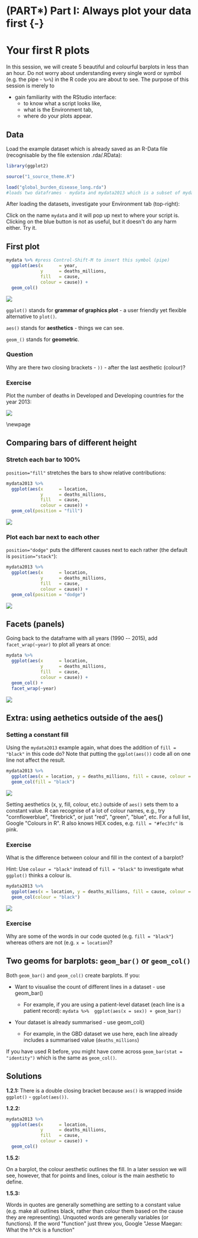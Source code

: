 # (PART\*) Part I: Always plot your data first {-}
# Your first R plots



In this session, we will create 5 beautiful and colourful barplots in less than an hour. Do not worry about understanding every single word or symbol (e.g. the pipe - `%>%`) in the R code you are about to see. The purpose of this session is merely to

* gain familiarity with the RStudio interface:
    + to know what a script looks like,
    + what is the Environment tab,
    + where do your plots appear.

## Data

Load the example dataset which is already saved as an R-Data file (recognisable by the file extension .rda/.RData):


```r
library(ggplot2)

source("1_source_theme.R")

load("global_burden_disease_long.rda")
#loads two dataframes - mydata and mydata2013 which is a subset of mydata
```

After loading the datasets, investigate your Environment tab (top-right):


Click on the name `mydata` and it will pop up next to where your script is. Clicking on the blue button is not as useful, but it doesn't do any harm either. Try it.

## First plot




```r
mydata %>% #press Control-Shift-M to insert this symbol (pipe)
  ggplot(aes(x      = year,
             y      = deaths_millions,
             fill   = cause,
             colour = cause)) +
  geom_col()
```

![](01_first_interaction_files/figure-epub3/unnamed-chunk-2-1.png)<!-- -->


`ggplot()` stands for **grammar of graphics plot** - a user friendly yet flexible alternative to `plot()`.

`aes()` stands for **aesthetics** - things we can see.

`geom_()` stands for **geometric**.

### Question

Why are there two closing brackets - `))` - after the last aesthetic (colour)?


### Exercise 

Plot the number of deaths in Developed and Developing countries for the year 2013:

![](01_first_interaction_files/figure-epub3/unnamed-chunk-3-1.png)<!-- -->


\newpage

## Comparing bars of different height

### Stretch each bar to 100%


`position="fill"` stretches the bars to show relative contributions:


```r
mydata2013 %>% 
  ggplot(aes(x      = location,
             y      = deaths_millions,
             fill   = cause,
             colour = cause)) +
  geom_col(position = "fill")
```

![](01_first_interaction_files/figure-epub3/unnamed-chunk-4-1.png)<!-- -->


### Plot each bar next to each other

`position="dodge"` puts the different causes next to each rather (the default is `position="stack"`):


```r
mydata2013 %>% 
  ggplot(aes(x      = location,
             y      = deaths_millions,
             fill   = cause,
             colour = cause)) +
  geom_col(position = "dodge")
```

![](01_first_interaction_files/figure-epub3/unnamed-chunk-5-1.png)<!-- -->


## Facets (panels)

Going back to the dataframe with all years (1990 -- 2015), add `facet_wrap(~year)` to plot all years at once:



```r
mydata %>% 
  ggplot(aes(x      = location,
             y      = deaths_millions,
             fill   = cause,
             colour = cause)) +
  geom_col() +
  facet_wrap(~year)
```

![](01_first_interaction_files/figure-epub3/unnamed-chunk-6-1.png)<!-- -->


## Extra: using aethetics outside of the aes()

### Setting a constant fill

Using the `mydata2013` example again, what does the addition of `fill = "black"` in this code do? Note that putting the `ggplot(aes())` code all on one line not affect the result.


```r
mydata2013 %>% 
  ggplot(aes(x = location, y = deaths_millions, fill = cause, colour = cause)) +
  geom_col(fill = "black")
```

![](01_first_interaction_files/figure-epub3/unnamed-chunk-7-1.png)<!-- -->

Setting aesthetics (x, y, fill, colour, etc.) outside of `aes()` sets them to a constant value. R can recognise of a lot of colour names, e.g., try "cornflowerblue", "firebrick", or just "red", "green", "blue", etc. For a full list, Google "Colours in R". R also knows HEX codes, e.g. `fill = "#fec3fc"` is pink.


### Exercise

What is the difference between colour and fill in the context of a barplot?

Hint: Use `colour = "black"` instead of `fill = "black"` to investigate what `ggplot()` thinks a colour is. 


```r
mydata2013 %>% 
  ggplot(aes(x = location, y = deaths_millions, fill = cause, colour = cause))+
  geom_col(colour = "black")
```

![](01_first_interaction_files/figure-epub3/unnamed-chunk-8-1.png)<!-- -->

### Exercise

Why are some of the words in our code quoted (e.g. `fill = "black"`) whereas others are not (e.g. `x = location`)?

## Two geoms for barplots: `geom_bar()` or `geom_col()`

Both `geom_bar()` and `geom_col()` create barplots. If you:

* Want to visualise the count of different lines in a dataset - use geom_bar()
    + For example, if you are using a patient-level dataset (each line is a patient record):
    `mydata %>% 
     ggplot(aes(x = sex)) +
     geom_bar()`
  
* Your dataset is already summarised - use geom_col()
    + For example, in the GBD dataset we use here, each line already includes a summarised value (`deaths_millions`)

If you have used R before, you might have come across `geom_bar(stat = "identity")` which is the same as `geom_col()`.


## Solutions

**1.2.1:**
There is a double closing bracket because `aes()` is wrapped inside `ggplot()` - `ggplot(aes())`.


**1.2.2:**

```r
mydata2013 %>% 
  ggplot(aes(x      = location,
             y      = deaths_millions,
             fill   = cause,
             colour = cause)) +
  geom_col()
```


**1.5.2:**

On a barplot, the colour aesthetic outlines the fill. In a later session we will see, however, that for points and lines, colour is the main aesthetic to define.

**1.5.3:**

Words in quotes are generally something are setting to a constant value (e.g. make all outlines black, rather than colour them based on the cause they are representing). Unquoted words are generally variables (or functions). If the word "function" just threw you, Google "Jesse Maegan: What the h*ck is a function"

